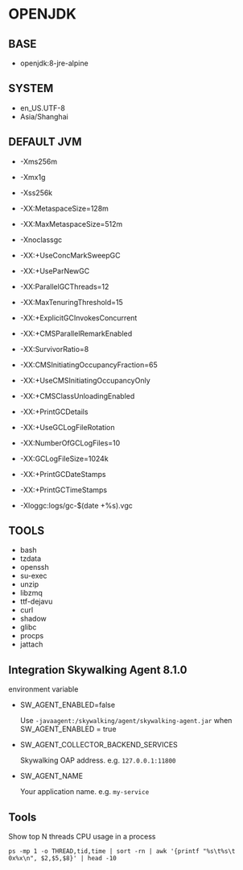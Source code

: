 # OPENJDK

## BASE

* openjdk:8-jre-alpine

## SYSTEM

* en_US.UTF-8
* Asia/Shanghai

## DEFAULT JVM

* -Xms256m
* -Xmx1g
* -Xss256k
* -XX:MetaspaceSize=128m
* -XX:MaxMetaspaceSize=512m

* -Xnoclassgc  
* -XX:+UseConcMarkSweepGC
* -XX:+UseParNewGC
* -XX:ParallelGCThreads=12
* -XX:MaxTenuringThreshold=15
* -XX:+ExplicitGCInvokesConcurrent
* -XX:+CMSParallelRemarkEnabled
* -XX:SurvivorRatio=8
* -XX:CMSInitiatingOccupancyFraction=65
* -XX:+UseCMSInitiatingOccupancyOnly
* -XX:+CMSClassUnloadingEnabled

* -XX:+PrintGCDetails
* -XX:+UseGCLogFileRotation
* -XX:NumberOfGCLogFiles=10
* -XX:GCLogFileSize=1024k
* -XX:+PrintGCDateStamps
* -XX:+PrintGCTimeStamps
* -Xloggc:logs/gc-$(date +%s).vgc

## TOOLS

* bash
* tzdata
* openssh
* su-exec
* unzip
* libzmq
* ttf-dejavu
* curl
* shadow
* glibc
* procps
* jattach

## Integration Skywalking Agent 8.1.0

environment variable

* SW_AGENT_ENABLED=false

  Use `-javaagent:/skywalking/agent/skywalking-agent.jar` when SW_AGENT_ENABLED = true

* SW_AGENT_COLLECTOR_BACKEND_SERVICES

  Skywalking OAP address. e.g. `127.0.​0.1:11800`

* SW_AGENT_NAME  

  Your application name. e.g. `my-service`


## Tools

Show top N threads CPU usage in a process

```shell
ps -mp 1 -o THREAD,tid,time | sort -rn | awk '{printf "%s\t%s\t 0x%x\n", $2,$5,$8}' | head -10
```    
